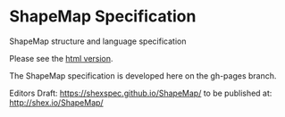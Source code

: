 # ShapeMap Specification
ShapeMap structure and language specification

Please see the [html version](https://shexspec.github.io/ShapeMap/).

The ShapeMap specification is developed here on the gh-pages branch.

Editors Draft: https://shexspec.github.io/ShapeMap/
to be published at: http://shex.io/ShapeMap/
